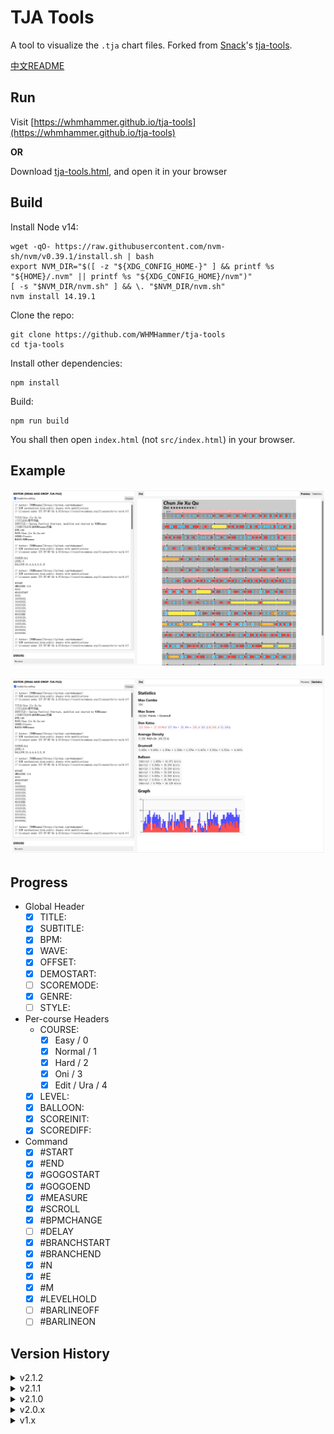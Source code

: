# TJA Tools

A tool to visualize the `.tja` chart files. Forked from [Snack](https://github.com/Snack-X)'s [tja-tools](https://github.com/Snack-X/tja-tools).

[中文README](README.md)

## Run

Visit [https://whmhammer.github.io/tja-tools](https://whmhammer.github.io/tja-tools)

**OR**

Download [tja-tools.html](https://github.com/WHMHammer/tja-tools/releases/download/v2.1.2/tja-tools.html), and open it in your browser

## Build

Install Node v14:

```
wget -qO- https://raw.githubusercontent.com/nvm-sh/nvm/v0.39.1/install.sh | bash
export NVM_DIR="$([ -z "${XDG_CONFIG_HOME-}" ] && printf %s "${HOME}/.nvm" || printf %s "${XDG_CONFIG_HOME}/nvm")"
[ -s "$NVM_DIR/nvm.sh" ] && \. "$NVM_DIR/nvm.sh"
nvm install 14.19.1
```

Clone the repo:

```
git clone https://github.com/WHMHammer/tja-tools
cd tja-tools
```

Install other dependencies:

```
npm install
```

Build:

```
npm run build
```

You shall then open `index.html` (not `src/index.html`) in your browser.

## Example

![](示例-春节序曲-谱面.png)

![](示例-春节序曲-统计.png)

## Progress

- Global Header
    - [x] TITLE:
    - [x] SUBTITLE:
    - [x] BPM:
    - [x] WAVE:
    - [x] OFFSET:
    - [x] DEMOSTART:
    - [ ] SCOREMODE:
    - [x] GENRE:
    - [ ] STYLE:
- Per-course Headers
    - COURSE:
        - [x] Easy / 0
        - [x] Normal / 1
        - [x] Hard / 2
        - [x] Oni / 3
        - [x] Edit / Ura / 4
    - [x] LEVEL:
    - [x] BALLOON:
    - [x] SCOREINIT:
    - [x] SCOREDIFF:
- Command
    - [x] #START
    - [x] #END
    - [x] #GOGOSTART
    - [x] #GOGOEND
    - [x] #MEASURE
    - [x] #SCROLL
    - [x] #BPMCHANGE
    - [ ] #DELAY
    - [x] #BRANCHSTART
    - [x] #BRANCHEND
    - [x] #N
    - [x] #E
    - [x] #M
    - [x] #LEVELHOLD
    - [ ] #BARLINEOFF
    - [ ] #BARLINEON

## Version History

<details>
    <summary>v2.1.2</summary>
    <ul>
        <li>Complete branching support</li>
    </ul>
</details>

<details>
    <summary>v2.1.1</summary>
    <ul>
        <li>More complete branching support (now works with songs like Anzu no Uta, but still leave </code>#LEVELHOLD</code> unsupported)</li>
    </ul>
</details>

<details>
    <summary>v2.1.0</summary>
    <ul>
        <li>Rough branching support</li>
        Note: hard-coded to take the <code>#M</code> (master) branch. Works for most charts (counterexample: <em>Anzu no Uta</em>)
    </ul>
</details>

<details>
    <summary>v2.0.x</summary>
    <ul>
        <li>Now supports Edit/Ura courses</li>
        <li>Added documentation</li>
    </ul>
</details>

<details>
    <summary>v1.x</summary>
    <ul>
        <li><a href="https://github.com/Snack-X" target="_blank">Snack</a>'s original <a href="https://github.com/Snack-X/tja-tools" target="_blank">tja-tools</a></li>
    </ul>
</details>
